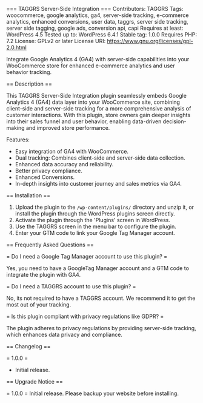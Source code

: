 === TAGGRS Server-Side Integration ===
Contributors: TAGGRS
Tags: woocommerce, google analytics, ga4, server-side tracking, e-commerce analytics, enhanced conversions, user data, taggrs, server side tracking, server side tagging, google ads, conversion api, capi
Requires at least: WordPress 4.5
Tested up to: WordPress 6.4.1
Stable tag: 1.0.0
Requires PHP: 7.2
License: GPLv2 or later
License URI: https://www.gnu.org/licenses/gpl-2.0.html

Integrate Google Analytics 4 (GA4) with server-side capabilities into your WooCommerce store for enhanced e-commerce analytics and user behavior tracking.

== Description ==

This TAGGRS Server-Side Integration plugin seamlessly embeds Google Analytics 4 (GA4) data layer into your WooCommerce site, combining client-side and server-side tracking for a more comprehensive analysis of customer interactions. With this plugin, store owners gain deeper insights into their sales funnel and user behavior, enabling data-driven decision-making and improved store performance.

Features:
- Easy integration of GA4 with WooCommerce.
- Dual tracking: Combines client-side and server-side data collection.
- Enhanced data accuracy and reliability.
- Better privacy compliance.
- Enhanced Conversions.
- In-depth insights into customer journey and sales metrics via GA4.

== Installation ==

1. Upload the plugin to the `/wp-content/plugins/` directory and unzip it, or install the plugin through the WordPress plugins screen directly.
2. Activate the plugin through the 'Plugins' screen in WordPress.
3. Use the TAGGRS screen in the menu bar to configure the plugin.
4. Enter your GTM code to link your Google Tag Manager account.

== Frequently Asked Questions ==

= Do I need a Google Tag Manager account to use this plugin? =

Yes, you need to have a GoogleTag Manager account and a GTM code to integrate the plugin with GA4.

= Do I need a TAGGRS account to use this plugin? =

No, its not required to have a TAGGRS account. We recommend it to get the most out of your tracking.

= Is this plugin compliant with privacy regulations like GDPR? =

The plugin adheres to privacy regulations by providing server-side tracking, which enhances data privacy and compliance.

== Changelog ==

= 1.0.0 =
- Initial release.

== Upgrade Notice ==

= 1.0.0 =
Initial release. Please backup your website before installing.
